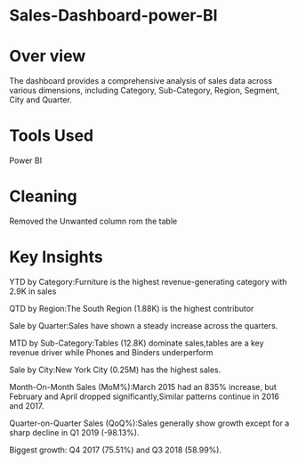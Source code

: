 # Sales-Dashboard-power-BI

# Over view
The dashboard provides a comprehensive analysis of sales data across various
dimensions, including Category, Sub-Category, Region, Segment, City and Quarter.

 # Tools Used
 Power BI

 # Cleaning
 Removed the Unwanted column rom the table

 # Key Insights
 
 YTD by Category:Furniture is the highest revenue-generating category with 2.9K in sales
 
 QTD by Region:The South Region (1.88K) is the highest contributor
 
 Sale by Quarter:Sales have shown a steady increase across the quarters.
 
 MTD by Sub-Category:Tables (12.8K) dominate sales,tables are a key revenue driver while Phones and Binders underperform
 
 Sale by City:New York City (0.25M) has the highest sales.
 
 Month-On-Month Sales (MoM%):March 2015 had an 835% increase, but February and April dropped significantly,Similar patterns continue in 2016 and 2017.
 
 Quarter-on-Quarter Sales (QoQ%):Sales generally show growth except for a sharp decline in Q1 2019 (-98.13%).
 
 Biggest growth: Q4 2017 (75.51%) and Q3 2018 (58.99%). 

